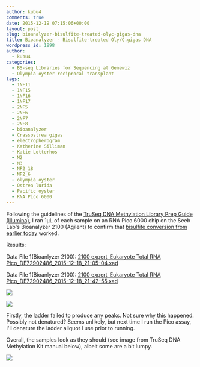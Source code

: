 ```yaml
---
author: kubu4
comments: true
date: 2015-12-19 07:15:06+00:00
layout: post
slug: bioanalyzer-bisulfite-treated-olyc-gigas-dna
title: Bioanalyzer - Bisulfite-treated Oly/C.gigas DNA
wordpress_id: 1898
author:
  - kubu4
categories:
  - BS-seq Libraries for Sequencing at Genewiz
  - Olympia oyster reciprocal transplant
tags:
  - 1NF11
  - 1NF15
  - 1NF16
  - 1NF17
  - 2NF5
  - 2NF6
  - 2NF7
  - 2NF8
  - bioanalyzer
  - Crassostrea gigas
  - electropherogram
  - Katherine Silliman
  - Katie Lotterhos
  - M2
  - M3
  - NF2_18
  - NF2_6
  - olympia oyster
  - Ostrea lurida
  - Pacific oyster
  - RNA Pico 6000
---
```


Following the guidelines of the [TruSeq DNA Methylation Library Prep Guide (Illumina)](https://github.com/sr320/LabDocs/blob/master/protocols/Commercial_Protocols/Illumina_truseq-dna-methylation-library-prep-guide-15066014-a.pdf), I ran 1μL of each sample on an RNA Pico 6000 chip on the Seeb Lab's Bioanalyzer 2100 (Agilent) to confirm that [bisulfite conversion from earlier today](http://onsnetwork.org/kubu4/2015/12/18/bisulfite-treatment-oly-reciprocal-transplant-dna-c-gigas-lotterhos-dna-for-bs-seq/) worked.

Results:

Data File 1(Bioanlyzer 2100): [2100 expert_Eukaryote Total RNA Pico_DE72902486_2015-12-18_21-05-04.xad](http://eagle.fish.washington.edu/Arabidopsis/Bioanalyzer%20Data/2100%20expert_Eukaryote%20Total%20RNA%20Pico_DE72902486_2015-12-18_21-05-04.xad)

Data File 1(Bioanlyzer 2100): [2100 expert_Eukaryote Total RNA Pico_DE72902486_2015-12-18_21-42-55.xad](http://eagle.fish.washington.edu/Arabidopsis/Bioanalyzer%20Data/2100%20expert_Eukaryote%20Total%20RNA%20Pico_DE72902486_2015-12-18_21-42-55.xad)



[![](http://eagle.fish.washington.edu/Arabidopsis/20151218_bioanalyzer_RNApico_oly_bisulfite_01.jpg)](http://eagle.fish.washington.edu/Arabidopsis/20151218_bioanalyzer_RNApico_oly_bisulfite_01.jpg)

[![](http://eagle.fish.washington.edu/Arabidopsis/20151218_bioanalyzer_RNApico_oly_bisulfite_02.jpg)](http://eagle.fish.washington.edu/Arabidopsis/20151218_bioanalyzer_RNApico_oly_bisulfite_02.jpg)



Firstly, the ladder failed to produce any peaks. Not sure why this happened. Possibly not denatured? Seems unlikely, but next time I run the Pico assay, I'll denature the ladder aliquot I use prior to running.

Overall, the samples look as they should (see image from TruSeq DNA Methylation Kit manual below), albeit some are a bit lumpy.

[![](http://eagle.fish.washington.edu/Arabidopsis/20151218_bioanalyzer_illumina_bisulfite.jpg)](http://eagle.fish.washington.edu/Arabidopsis/20151218_bioanalyzer_illumina_bisulfite.jpg)
